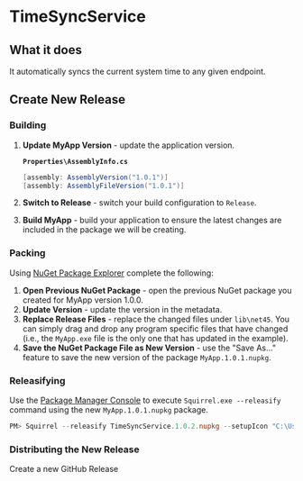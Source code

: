 # TimeSyncService

## What it does
It automatically syncs the current system time to any given endpoint.

## Create New Release
### Building

1. **Update MyApp Version** - update the application version.
 
   	**`Properties\AssemblyInfo.cs`**
   
   	~~~cs
  	[assembly: AssemblyVersion("1.0.1")]
	[assembly: AssemblyFileVersion("1.0.1")]
   	~~~
2. **Switch to Release** - switch your build configuration to `Release`.
3. **Build MyApp** - build your application to ensure the latest changes are included in the package we will be creating.

### Packing

Using [NuGet Package Explorer](https://npe.codeplex.com/) complete the following:

1. **Open Previous NuGet Package** - open the previous NuGet package you created for MyApp version 1.0.0.
2. **Update Version** - update the version in the metadata.
4. **Replace Release Files** - replace the changed files under `lib\net45`. You can simply drag and drop any program specific files that have changed (i.e., the `MyApp.exe` file is the only one that has updated in the example). 
5. **Save the NuGet Package File as New Version** - use the "Save As..." feature to save the new version of the package `MyApp.1.0.1.nupkg`.

### Releasifying

Use the [Package Manager Console](https://docs.NuGet.org/consume/package-manager-console) to execute `Squirrel.exe --releasify` command using the new  `MyApp.1.0.1.nupkg` package.

~~~powershell
PM> Squirrel --releasify TimeSyncService.1.0.2.nupkg --setupIcon "C:\Users\Yannick Hilber\git\TimeSyncService\TimeSyncService\Resources\icon.ico"
~~~

### Distributing the New Release
Create a new GitHub Release
